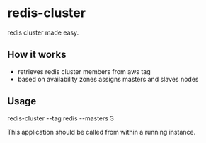 # redis-cluster

redis cluster made easy.

## How it works

* retrieves redis cluster members from aws tag
* based on availability zones assigns masters and slaves nodes

## Usage 

redis-cluster --tag redis --masters 3

This application should be called from within a running instance.
